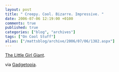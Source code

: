 ```yaml
---
layout: post
title: " Creepy. Cool. Bizarre. Impressive. "
date: 2006-07-06 12:19:00 +0100
comments: true
published: true
categories: ["blog", "archives"]
tags: ["On Cool Stuff"]
alias: ["/mattsblog/archive/2006/07/06/1382.aspx"]
---
```

<!-- more -->

<P><A href="http://www.devilducky.com/media/46655/">The Little Girl Giant</A>.</P>
 <P>via <A href="http://www.gadgetopia.com/post/5374">Gadgetopia</A>.</P>
